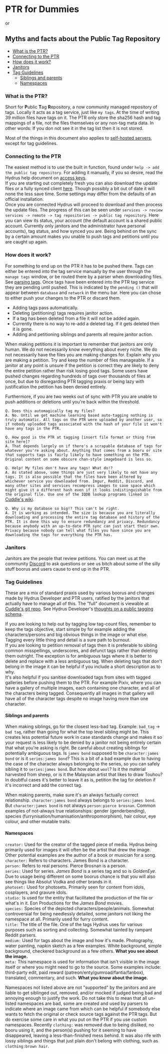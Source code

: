 # PTR for Dummies
or
## Myths and facts about the Public Tag Repository

- [What is the PTR?](#what-is-the-ptr)
- [Connecting to the PTR](#connecting-to-the-ptr)
- [How does it work?](#how-does-it-work)
- [Janitors](#janitors)
- [Tag Guidelines](#tag-guidelines)
  - [Siblings and parents](#siblings-and-parents)
  - [Namespaces](#namespaces)

### What is the PTR?  
Short for **P**ublic **T**ag **R**epository, a now community managed repository of tags. Locally it acts as a tag service, just like `my tags`. At the time of writing 39 million files have tags on it. The PTR only store the sha256 hash and tag mappings of a file, not the files themselves or any non-tag meta data. In other words: If you don not see it in the tag list then it is not stored.

Most of the things in this document also applies to [self-hosted servers](https://hydrusnetwork.github.io/hydrus/help/server.html), except for tag guidelines.

### Connecting to the PTR
The easiest method is to use the built in function, found under `help -> add the public tag repository`. For adding it manually, if you so desire, read the Hydrus help document on [access keys](https://hydrusnetwork.github.io/hydrus/help/access_keys.html).  
If you are starting out completely fresh you can also download the update files or a fully synced client [here](https://cuddlebear92.github.io/Quicksync/). Though possibly a bit out of date it will none the less save time. Some settings may differ from the defaults of an official installation.  
Once you are connected Hydrus will proceed to download and then process the update files. The progress of this can be seen under `services -> review services -> remote -> tag repositories -> public tag repository`. Here you can view its status, your account (the default account is a shared public account. Currently only janitors and the administrator have personal accounts), tag status, and how synced you are. Being behind on the sync by a certain amount makes you unable to push tags and petitions until you are caught up again.

### How does it work?
For something to end up on the PTR it has to be pushed there. Tags can either be entered into the tag service manually by the user through the `manage tags` window, or be routed there by a parser when downloading files. See [parsing tags](https://hydrusnetwork.github.io/hydrus/help/getting_started_downloading.html). Once tags have been entered into the PTR tag service they are pending until pushed. This is indicated by the `pending ()` that will appear between `database` and `network` in the menu bar. Here you can chose to either push your changes to the PTR or discard them.

- Adding tags pass automatically.
- Deleting (petitioning) tags requires janitor action.
- If a tag has been deleted from a file it will not be added again.
- Currently there is no way to re-add a deleted tag. If it gets deleted then it is gone.
- Adding and petitioning siblings and parents all require janitor action.

When making petitions it is important to remember that janitors are only human. We do not necessarily know everything about every niche. We do not necessarily have the files you are making changes for. Explain why you are making a petition. Try and keep the number of files manageable. If a janitor at any point is unsure if the petition is correct they are likely to deny the entire petition rather than risk losing good tags. Some users have pushed changes regarding hundreds of tags over thousands of files at once, but due to disregarding PTR tagging praxis or being lazy with justification the petition has been denied entirely.

Furthermore, if you are two weeks out of sync with PTR you are unable to push additions or deletions until you're back within the threshold.

`Q. Does this automagically tag my files?`  
`A. No. Until we get machine learning based auto-tagging nothing is truly automatic. All tags on the PTR were uploaded by another user, so if nobody uploaded tags associated with the hash of your file it won't have any tags in the PTR.`

`Q. How good is the PTR at tagging [insert file format or thing from site here]?`  
`A. That depends largely on if there's a scrapable database of tags for whatever you're asking about. Anything that comes from a booru or site that supports tags is fairly likely to have something on the PTR. Original content on some obscure chan-style imageboard is less so.`

`Q. Help! My files don't have any tags! What do!?`  
`A. As stated above, some things are just very likely to not have any tags. It is also possible that the files have been altered by whichever service you downloaded from. Imgur, Reddit, Discord, and many other sites and services recompress images to save space which might give it a different hash even if it looks indistinguishable from the original file. Use one of the IQDB lookup programs linked in` [Cuddle's wiki](https://github.com/CuddleBear92/Hydrus-Presets-and-Scripts/wiki/0-Hydrus-Apps-and-Scripts).

`Q. Why is my database so big!? This can't be right.`  
`A. It is working as intended. The size is because you are literally downloading and processing the entire tag database and history of the PTR. It is done this way to ensure redundancy and privacy. Redundancy because anybody with an up-to-date PTR sync can just start their own. Privacy because nobody can tell what files you have since you are downloading the tags for everything the PTR has.`

### Janitors
Janitors are the people that review petitions. You can meet us at the community [Discord](https://discord.gg/3H8UTpb) to ask questions or see us bitch about some of the silly stuff boorus and users cause to end up in the PTR.

### Tag Guidelines

These are a mix of standard praxis used by various boorus and changes made by Hydrus Developer and PTR users, ratified by the janitors that actually have to manage all of this. The "full" document is viewable at [Cuddle's git repo](https://raw.githubusercontent.com/CuddleBear92/Hydrus-Presets-and-Scripts/master/tag%20guidelines). See Hydrus Developer's [thoughts on a public tagging schema](https://hydrusnetwork.github.io/hydrus/help/tagging_schema.html).

If you are looking to help out by tagging low tag-count files, remember to keep the tags objective, start simple by for example adding the characters/persons and big obvious things in the image or what else. Tagging every little thing and detail is a sure path to burnout.  
If you are looking to petition removal of tags then it is preferable to sibling common misspellings, underscores, and defunct tags rather than deleting them outright. The exception is for ambiguous tags where it is better to delete and replace with a less ambiguous tag. When deleting tags that don't belong in the image it can be helpful if you include a short description as to why.  
It's also helpful if you sanitise downloaded tags from sites with tagged galleries before pushing them to the PTR. For example Pixiv, where you can have a gallery of multiple images, each containing one character, and all of the characters being tagged. Consequently all images in that gallery will have all of the character tags despite no image having more than one character.

#### Siblings and parents
When making siblings, go for the closest less-bad tag. Example: `bad_tag` -> `bad tag`, rather than going for what the top level sibling might be. This creates less potential future work in case standards change and makes it so your request is less likely to be denied by a janitor not being entirely certain that what you're asking is right. Be careful about creating siblings for potentially ambiguous tags. Is `james bond` supposed to be `character:james bond` or is it `series:james bond`? This is a bit of a bad example due to having the case of the character always belonging to the series, so you can safely sibling it to `series:james bond`. But how about `wool`? Is it the material harvested from sheep, or is it the Malaysian artist that likes to draw Touhou? In doubtful cases it's better to leave it as is, petition the tag for deletion if it's incorrect and add the correct tag.

When making parents, make sure it's an always factually correct relationship. `character:james bond` always belongs to `series:james bond`. But `character:james bond` is not always `person:pierce brosnan`. Common examples of not-always true relationships: gender (genderbending), species (furrynisation/humanisation/anthropomorphism), hair colour, eye colour, and other mutable traits.

#### Namespaces
`creator:` Used for the creator of the tagged piece of media. Hydrus being primarily used for images it will often be the artist that drew the image. Other potential examples are the author of a book or musician for a song.  
`character:` Refers to characters. James Bond is a character.  
`person:` Refers to real persons. Pierce Brosnan is a person.  
`series:` Used for series. *James Bond* is a series tag and so is *GoldenEye*. Due to usage being different on some boorus chance is that you will also see things like Absolut Vodka and other brands in it.  
`photoset:` Used for photosets. Primarily seen for content from idols, cosplayers, and gravure idols.  
`studio:` Is used for the entity that facilitated the production of the file or what's in it. Eon Productions for the *James Bond* movies.  
`species:` Species of the depicted characters/people/animals. Somewhat controversial for being needlessly detailed, some janitors not liking the namespace at all. Primarily used for furry content.  
`title:` The title of the file. One of the tags Hydrus uses for various purposes such as sorting and collecting. Somewhat tainted by rampant Reddit parsers.  
`medium:` Used for tags about the image and how it's made. Photography, water painting, napkin sketch as a few examples. White background, simple background, checkered background as a few others. **What you see about the image.**  
`meta:` This namespace is used for information that isn't visible in the image itself or where you might need to go to the source. Some examples include: third-party edit, paid reward (patreon/enty/gumroad/fantia/fanbox), translated, commentary, and such. **What you know about the image.**

Namespaces not listed above are not "supported" by the janitors and are liable to get siblinged out, removed, and/or mocked if judged being bad and annoying enough to justify the work. Do not take this to mean that all un-listed namespaces are bad, some are created and used by parsers to indicate where an image came from which can be helpful if somebody else wants to fetch the original or check source tags against the PTR tags. But do exercise some care in what you put on the PTR if you use custom namespaces. Recently `clothing:` was removed due to being disliked, no booru using it, and the person(s) pushing for it seeming to have disappeared, leaving a less-than-finished mess behind. It was also rife with lossy siblings and things that just plain don't belong with clothing, such as `clothing:brown hair`.
